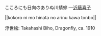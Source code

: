 こころにも日向のありぬ川蜻蛉
—[近藤喜子](https://ja.wikipedia.org/wiki/近藤喜子)

||kokoro ni mo hinata no arinu kawa tonbo||

浮世絵: Takahashi Biho, Dragonfly, ca. 1910